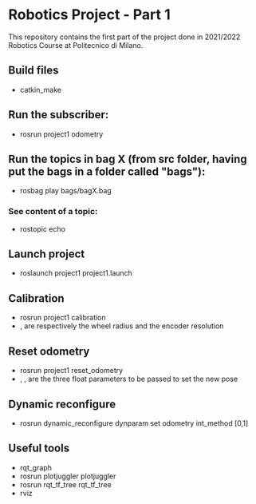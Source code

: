 # Robotics Project - Part 1
This repository contains the first part of the project done in 2021/2022 Robotics Course at Politecnico di Milano.

## Build files
- catkin_make 

## Run the subscriber:
- rosrun project1 odometry

## Run the topics in bag X (from src folder, having put the bags in a folder called "bags"):
- rosbag play bags/bagX.bag
### See content of a topic:
- rostopic echo <topic>

## Launch project
- roslaunch project1 project1.launch

## Calibration
- rosrun project1 calibration <r> <N>
- <r>, <N> are respectively the wheel radius and the encoder resolution

## Reset odometry
- rosrun project1 reset_odometry <x> <y> <theta>
- <x>, <y>, <theta> are the three float parameters to be passed to set the new pose

## Dynamic reconfigure
- rosrun dynamic_reconfigure dynparam set odometry int_method [0,1]

## Useful tools
- rqt_graph
- rosrun plotjuggler plotjuggler
- rosrun rqt_tf_tree rqt_tf_tree
- rviz
